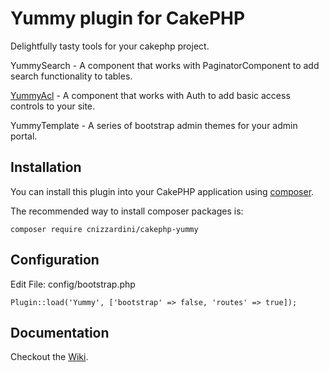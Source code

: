 # Yummy plugin for CakePHP

Delightfully tasty tools for your cakephp project. 

YummySearch - A component that works with PaginatorComponent to add search functionality to tables.

[YummyAcl](https://github.com/cnizzardini/cakephp-yummy/wiki/YummyACL) - A component that works with Auth to add basic access controls to your site. 

YummyTemplate - A series of bootstrap admin themes for your admin portal.

## Installation

You can install this plugin into your CakePHP application using [composer](http://getcomposer.org).

The recommended way to install composer packages is:

```
composer require cnizzardini/cakephp-yummy
```

## Configuration

Edit File: config/bootstrap.php

```
Plugin::load('Yummy', ['bootstrap' => false, 'routes' => true]);
```

## Documentation

Checkout the [Wiki](https://github.com/cnizzardini/cakephp-yummy/wiki/).